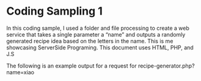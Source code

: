 # Coding Sampling 1 

In this coding sample, I used a folder and file processing to create a web service that takes a single parameter a  “name” and outputs a randomly generated recipe idea based on the letters in the name. This is me showcasing ServerSide Programing. This document uses HTML, PHP, and J.S 

The following is an example output for a request for recipe-generator.php?name=xiao


